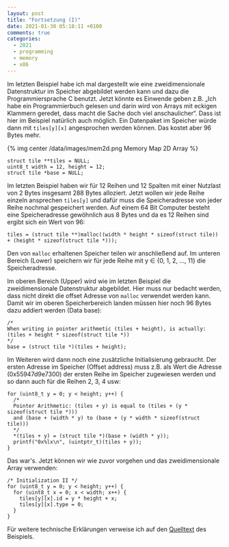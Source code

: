 ```yaml
---
layout: post
title: "Fortsetzung (I)"
date: 2021-01-30 05:18:11 +0100
comments: true
categories:
  - 2021
  - programming
  - memory
  - x86
---
```

Im letzten Beispiel habe ich mal dargestellt wie eine zweidimensionale
Datenstruktur im Speicher abgebildet werden kann und dazu die
Programmiersprache C benutzt. Jetzt könnte es Einwende geben z.B. „Ich habe ein
Programmierbuch gelesen und darin wird von Arrays mit eckigen Klammern geredet,
dass macht die Sache doch viel anschaulicher“. Dass ist hier im Beispiel
natürlich auch möglich. Ein Datenpaket im Speicher würde dann mit `tiles[y][x]`
angesprochen werden können. Das kostet aber 96 Bytes mehr.

{% img center /data/images/mem2d.png Memory Map 2D Array %}

    struct tile **tiles = NULL;
    uint8_t width = 12, height = 12;
    struct tile *base = NULL;

Im letzten Beispiel haben wir für 12 Reihen und 12 Spalten mit einer Nutzlast
von 2 Bytes insgesamt 288 Bytes alloziert. Jetzt wollen wir jede Reihe einzeln
ansprechen `tiles[y]` und dafür muss die Speicheradresse von jeder Reihe
nochmal gespeichert werden. Auf einem 64 Bit Computer besteht eine Speicheradresse
gewöhnlich aus 8 Bytes und da es 12 Reihen sind ergibt sich ein Wert von 96:

    tiles = (struct tile **)malloc((width * height * sizeof(struct tile)) + (height * sizeof(struct tile *)));

Den von `malloc` erhaltenen Speicher teilen wir anschließend
auf. Im unteren Bereich (Lower) speichern wir für jede Reihe
mit y ∈ {0, 1, 2, …, 11} die Speicheradresse.

Im oberen Bereich (Upper) wird wie im letzten Beispiel die
zweidimensionale Datenstruktur abgebildet. Hier muss nur
bedacht werden, dass nicht direkt die offset Adresse von
`malloc` verwendet werden kann. Damit wir im oberen
Speicherbereich landen müssen hier noch 96 Bytes dazu addiert
werden (Data base):

    /*
    When writing in pointer arithmetic (tiles + height), is actually:
    (tiles + height * sizeof(struct tile *))
    */
    base = (struct tile *)(tiles + height);

Im Weiteren wird dann noch eine zusätzliche Initialisierung
gebraucht. Der ersten Adresse im Speicher (Offset address)
muss z.B. als Wert die Adresse (0x55947d9e7300) der ersten
Reihe im Speicher zugewiesen werden und so dann auch für die
Reihen 2, 3, 4 usw:

    for (uint8_t y = 0; y < height; y++) {
      /*
      Pointer Arithmetic: (tiles + y) is equal to (tiles + (y * sizeof(struct tile *)))
      and (base + (width * y) to (base + (y * width * sizeof(struct tile)))
      */
      *(tiles + y) = (struct tile *)(base + (width * y));
      printf("0x%lx\n", (uintptr_t)(tiles + y));
    }

Das war's. Jetzt können wir wie zuvor vorgehen und das
zweidimensionale Array verwenden:

    /* Initialization II */
    for (uint8_t y = 0; y < height; y++) {
      for (uint8_t x = 0; x < width; x++) {
        tiles[y][x].id = y * height + x;
        tiles[y][x].type = 0;
      }
    }

Für weitere technische Erklärungen verweise ich auf den
[Quelltext](https://gist.github.com/manuel-io/bbc5e7b0e899a5c13672b1e3d72bb0d0#file-mem2d-c)
des Beispiels.
